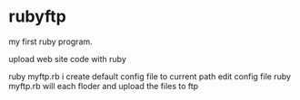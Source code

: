 rubyftp
=======
my first ruby program.


upload web site code with ruby

ruby myftp.rb i create default config file to current path
edit config file
ruby myftp.rb will each floder and upload the files to ftp


